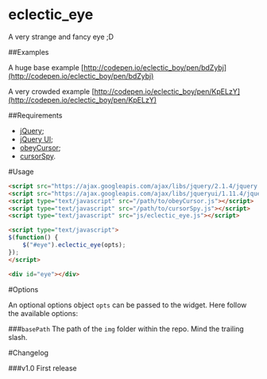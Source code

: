 # eclectic_eye
A very strange and fancy eye ;D


##Examples

A huge base example [http://codepen.io/eclectic_boy/pen/bdZybj](http://codepen.io/eclectic_boy/pen/bdZybj)

A very crowded example [http://codepen.io/eclectic_boy/pen/KpELzY](http://codepen.io/eclectic_boy/pen/KpELzY)


##Requirements

 - [jQuery](https://jquery.com/);
 - [jQuery UI](https://jqueryui.com/);
 - [obeyCursor](https://github.com/eclectic-boy/obeyCursor);
 - [cursorSpy](https://github.com/eclectic-boy/cursorSpy).

#Usage

```html    
<script src="https://ajax.googleapis.com/ajax/libs/jquery/2.1.4/jquery.min.js"></script>
<script src="https://ajax.googleapis.com/ajax/libs/jqueryui/1.11.4/jquery-ui.min.js"></script>
<script type="text/javascript" src="/path/to/obeyCursor.js"></script>
<script type="text/javascript" src="/path/to/cursorSpy.js"></script>
<script type="text/javascript" src="js/eclectic_eye.js"></script>

<script type="text/javascript">
$(function() {
	$("#eye").eclectic_eye(opts);
});
</script>

<div id="eye"></div>
```

#Options

An optional options object `opts` can be passed to the widget. Here follow the available options:

###`basePath`
The path of the `img` folder within the repo. Mind the trailing slash.


#Changelog

###v1.0
First release